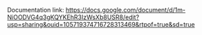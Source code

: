 Documentation link: https://docs.google.com/document/d/1m-NiOODVG4q3gKQYKEhR3IzWsXb8USR8/edit?usp=sharing&ouid=105719374716728313469&rtpof=true&sd=true

